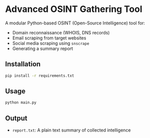 # Advanced OSINT Gathering Tool

A modular Python-based OSINT (Open-Source Intelligence) tool for:

- Domain reconnaissance (WHOIS, DNS records)
- Email scraping from target websites
- Social media scraping using `snscrape`
- Generating a summary report

## Installation

```bash
pip install -r requirements.txt
```

## Usage

```bash
python main.py
```

## Output

- `report.txt`: A plain text summary of collected intelligence